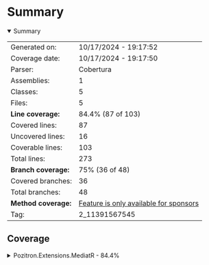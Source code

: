 # Summary
<details open><summary>Summary</summary>

|||
|:---|:---|
| Generated on: | 10/17/2024 - 19:17:52 |
| Coverage date: | 10/17/2024 - 19:17:50 |
| Parser: | Cobertura |
| Assemblies: | 1 |
| Classes: | 5 |
| Files: | 5 |
| **Line coverage:** | 84.4% (87 of 103) |
| Covered lines: | 87 |
| Uncovered lines: | 16 |
| Coverable lines: | 103 |
| Total lines: | 273 |
| **Branch coverage:** | 75% (36 of 48) |
| Covered branches: | 36 |
| Total branches: | 48 |
| **Method coverage:** | [Feature is only available for sponsors](https://reportgenerator.io/pro) |
| Tag: | 2_11391567545 |

</details>

## Coverage
<details><summary>Pozitron.Extensions.MediatR - 84.4%</summary>

|**Name**|**Line**|**Branch**|
|:---|---:|---:|
|**Pozitron.Extensions.MediatR**|**84.4%**|**75%**|
|MediatR.ExtendedMediator|97.2%|83.3%|
|MediatR.MediatorExtensions|70%|50%|
|MediatR.SequentialAllPublisher|76.9%|80%|
|MediatR.SequentialPublisher|100%|100%|
|MediatR.WhenAllPublisher|80%|71.4%|

</details>
